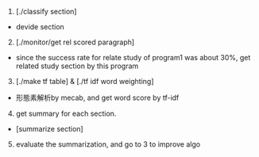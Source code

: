 1. [./classify section]
- devide section

2. [./monitor/get rel scored paragraph]
- since the success rate for relate study of program1 was about 30%, 
	get related study section by this program

3. [./make tf table] & [./tf idf word weighting]
- 形態素解析by mecab, and get word score by tf-idf

4. get summary for each section.
- [summarize section]

5. evaluate the summarization, and go to 3 to improve algo
